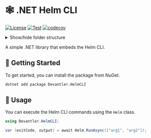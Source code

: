 # 🕸️ .NET Helm CLI

[![License](https://img.shields.io/badge/License-Apache_2.0-blue.svg)](https://opensource.org/licenses/Apache-2.0)
[![Test](https://github.com/devantler-tech/dotnet-helm-cli/actions/workflows/test.yaml/badge.svg)](https://github.com/devantler-tech/dotnet-helm-cli/actions/workflows/test.yaml)
[![codecov](https://codecov.io/gh/devantler-tech/dotnet-helm-cli/graph/badge.svg?token=RhQPb4fE7z)](https://codecov.io/gh/devantler-tech/dotnet-helm-cli)

<details>
  <summary>Show/hide folder structure</summary>

<!-- readme-tree start -->
```
.
├── .github
│   ├── scripts
│   └── workflows
├── src
│   └── Devantler.HelmCLI
│       └── runtimes
│           ├── linux-arm64
│           │   └── native
│           ├── linux-x64
│           │   └── native
│           ├── osx-arm64
│           │   └── native
│           ├── osx-x64
│           │   └── native
│           ├── win-arm64
│           │   └── native
│           └── win-x64
│               └── native
└── tests
    └── Devantler.HelmCLI.Tests
        └── HelmTests

22 directories
```
<!-- readme-tree end -->

</details>

A simple .NET library that embeds the Helm CLI.

## 🚀 Getting Started

To get started, you can install the package from NuGet.

```bash
dotnet add package Devantler.HelmCLI
```

## 📝 Usage

You can execute the Helm CLI commands using the `Helm` class.

```csharp
using Devantler.HelmCLI;

var (exitCode, output) = await Helm.RunAsync(["arg1", "arg2"]);
```
